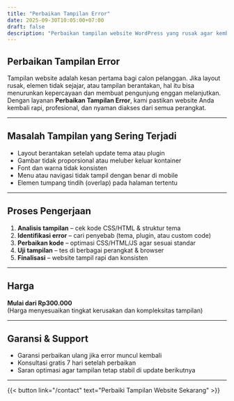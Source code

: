```yaml
---
title: "Perbaikan Tampilan Error"
date: 2025-09-30T10:05:00+07:00
draft: false
description: "Perbaikan tampilan website WordPress yang rusak agar kembali rapi dan profesional"
---
```


## Perbaikan Tampilan Error

Tampilan website adalah kesan pertama bagi calon pelanggan. Jika layout rusak, elemen tidak sejajar, atau tampilan berantakan, hal itu bisa menurunkan kepercayaan dan membuat pengunjung enggan melanjutkan.  
Dengan layanan **Perbaikan Tampilan Error**, kami pastikan website Anda kembali rapi, profesional, dan nyaman diakses dari semua perangkat.

---

## Masalah Tampilan yang Sering Terjadi

- Layout berantakan setelah update tema atau plugin  
- Gambar tidak proporsional atau meluber keluar kontainer  
- Font dan warna tidak konsisten  
- Menu atau navigasi tidak tampil dengan benar di mobile  
- Elemen tumpang tindih (overlap) pada halaman tertentu  

---

## Proses Pengerjaan

1. **Analisis tampilan** – cek kode CSS/HTML & struktur tema  
2. **Identifikasi error** – cari penyebab (tema, plugin, atau custom code)  
3. **Perbaikan kode** – optimasi CSS/HTML/JS agar sesuai standar  
4. **Uji tampilan** – tes di berbagai perangkat & browser  
5. **Finalisasi** – website tampil rapi dan konsisten  

---

## Harga

**Mulai dari Rp300.000**  
(Harga menyesuaikan tingkat kerusakan dan kompleksitas tampilan)

---

## Garansi & Support

- Garansi perbaikan ulang jika error muncul kembali  
- Konsultasi gratis 7 hari setelah perbaikan  
- Saran optimasi agar tampilan tetap stabil di update berikutnya  

---

{{< button link="/contact" text="Perbaiki Tampilan Website Sekarang" >}}
